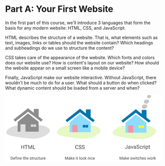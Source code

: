 # Part A: Your First Website

In the first part of this course, we'll introduce 3 languages that form the basis for any modern website: HTML, CSS, and JavaScript.

HTML describes the structure of a website. That is, what elements such as text, images, links or tables should the website contain? Which headings and subheadings do we use to structure the content?

CSS takes care of the appearance of the website. Which fonts and colors does our website use? How is content's layout on our website? How should the website appear on a small screen like a mobile device?

Finally, JavaScript make our website interactive. Without JavaScript, there wouldn't be much to do for a user. What should a button do when clicked? What dynamic content should be loaded from a server and when?

![](../../../.gitbook/assets/roles_html_css_js.png)

